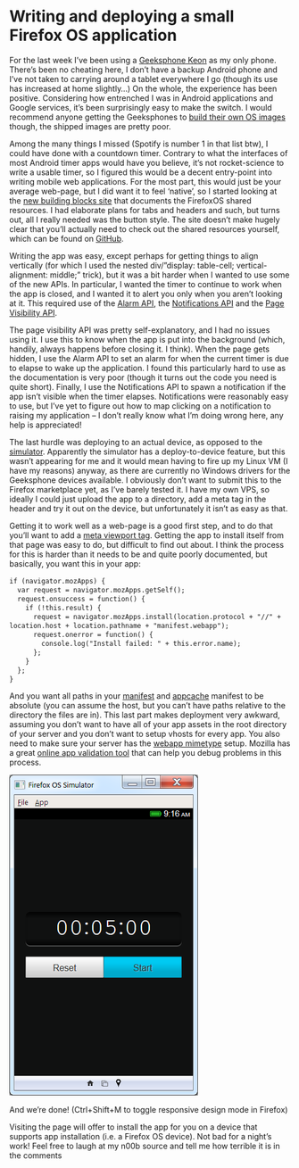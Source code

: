 # Writing and deploying a small Firefox OS application

For the last week I’ve been using a [Geeksphone Keon][1] as my only phone. There’s
been no cheating here, I don’t have a backup Android phone and I’ve not taken
to carrying around a tablet everywhere I go (though its use has increased at
home slightly…) On the whole, the experience has been positive. Considering
how entrenched I was in Android applications and Google services, it’s been
surprisingly easy to make the switch. I would recommend anyone getting the
Geeksphones to [build their own OS images][2] though, the shipped images are pretty
poor.

Among the many things I missed (Spotify is number 1 in that list btw), I could
have done with a countdown timer. Contrary to what the interfaces of most
Android timer apps would have you believe, it’s not rocket-science to write a
usable timer, so I figured this would be a decent entry-point into writing
mobile web applications. For the most part, this would just be your average
web-page, but I did want it to feel ‘native’, so I started looking at the
[new building blocks site][3] that documents the FirefoxOS shared resources. I had
elaborate plans for tabs and headers and such, but turns out, all I really
needed was the button style. The site doesn’t make hugely clear that you’ll
actually need to check out the shared resources yourself, which can be found
on [GitHub][4].

Writing the app was easy, except perhaps for getting things to align
vertically (for which I used the nested div/”display: table-cell; vertical-
alignment: middle;” trick), but it was a bit harder when I wanted to use some
of the new APIs. In particular, I wanted the timer to continue to work when
the app is closed, and I wanted it to alert you only when you aren’t looking
at it. This required use of the [Alarm API][5], the [Notifications API][6] and
the [Page Visibility API][7].

The page visibility API was pretty self-explanatory, and I had no issues using
it. I use this to know when the app is put into the background (which,
handily, always happens before closing it. I think). When the page gets
hidden, I use the Alarm API to set an alarm for when the current timer is due
to elapse to wake up the application. I found this particularly hard to use as
the documentation is very poor (though it turns out the code you need is quite
short). Finally, I use the Notifications API to spawn a notification if the
app isn’t visible when the timer elapses. Notifications were reasonably easy
to use, but I’ve yet to figure out how to map clicking on a notification to
raising my application – I don’t really know what I’m doing wrong here, any
help is appreciated!

The last hurdle was deploying to an actual device, as opposed to the
[simulator][8]. Apparently the simulator has a deploy-to-device feature, but this
wasn’t appearing for me and it would mean having to fire up my Linux VM (I
have my reasons) anyway, as there are currently no Windows drivers for the
Geeksphone devices available. I obviously don’t want to submit this to the
Firefox marketplace yet, as I’ve barely tested it. I have my own VPS, so
ideally I could just upload the app to a directory, add a meta tag in the
header and try it out on the device, but unfortunately it isn’t as easy as
that.

Getting it to work well as a web-page is a good first step, and to do that
you’ll want to add a [meta viewport tag][9]. Getting the app to install itself from
that page was easy to do, but difficult to find out about. I think the process
for this is harder than it needs to be and quite poorly documented, but
basically, you want this in your app:

    if (navigator.mozApps) {
      var request = navigator.mozApps.getSelf();
      request.onsuccess = function() {
        if (!this.result) {
          request = navigator.mozApps.install(location.protocol + "//" + location.host + location.pathname + "manifest.webapp");
          request.onerror = function() {
            console.log("Install failed: " + this.error.name);
          };
        }
      };
    }

And you want all paths in your [manifest][10] and [appcache][11] manifest to be absolute
(you can assume the host, but you can’t have paths relative to the directory
the files are in). This last part makes deployment very awkward, assuming you
don’t want to have all of your app assets in the root directory of your server
and you don’t want to setup vhosts for every app. You also need to make sure
your server has the [webapp mimetype][12] setup. Mozilla has a great
[online app validation tool][13] that can help you debug problems in this process.

![Screenshot][Our application]

And we’re done! (Ctrl+Shift+M to toggle responsive design mode in Firefox)

Visiting the page will offer to install the app for you on a device that
supports app installation (i.e. a Firefox OS device). Not bad for a night’s
work! Feel free to laugh at my n00b source and tell me how terrible it is in
the comments

[1]: http://www.geeksphone.com/#feat
[2]: https://developer.mozilla.org/en-US/docs/Mozilla/Firefox_OS/Building
[3]: http://buildingfirefoxos.com/
[4]: https://github.com/mozilla-b2g/gaia/tree/master/shared
[5]: https://developer.mozilla.org/en-US/docs/WebAPI/Alarm
[6]: https://developer.mozilla.org/en-US/docs/DOM/Displaying_notifications
[7]: https://developer.mozilla.org/en-US/docs/DOM/Using_the_Page_Visibility_API
[8]: https://addons.mozilla.org/en-US/firefox/addon/firefox-os-simulator/
[9]: https://developer.mozilla.org/en-US/docs/Mobile/Viewport_meta_tag
[10]: https://developer.mozilla.org/en-US/docs/Apps/Manifest
[11]: https://developer.mozilla.org/en-US/docs/HTML/Using_the_application_cache
[12]: https://developer.mozilla.org/en-US/docs/Apps/Manifest#Serving_manifests
[13]: https://marketplace.firefox.com/developers/validator

[Our application]: img/timer.png "Our application"

